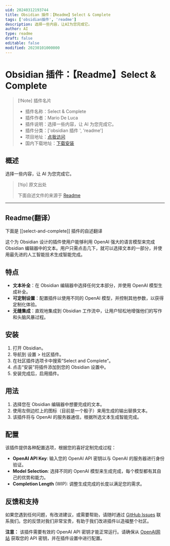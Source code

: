 ```yaml
---
uid: 20240312193744
title: Obsidian 插件：【Readme】Select & Complete
tags: ['obsidian插件', 'readme']
description: 选择一些内容，让AI为您完成它。
author: AI
type: readme
draft: false
editable: false
modified: 20230101000000
---
```


# Obsidian 插件：【Readme】Select & Complete

> [!Note] 插件名片
> - 插件名称：Select & Complete
> - 插件作者：Mario De Luca
> - 插件说明：选择一些内容，让 AI 为您完成它。
> - 插件分类：['obsidian 插件 ', 'readme']
> - 项目地址：[点我访问](https://github.com/macro21KGB/select-and-complete)
> - 国内下载地址：[下载安装](https://pkmer.cn/products/plugin/pluginMarket/?select-and-complete)

## 概述

选择一些内容，让 AI 为您完成它。

> [!tip] 原文出处
>
>下面自述文件的来源于 [Readme](https://ghproxy.net/https://raw.githubusercontent.com/macro21KGB/select-and-complete/main/README.md)

---

## Readme(翻译）

下面是 [[select-and-complete]] 插件的自述翻译

这个为 Obsidian 设计的插件使用户能够利用 OpenAI 强大的语言模型来完成 Obsidian 编辑器中的文本。用户只需点击几下，就可以选择文本的一部分，并使用最先进的人工智能技术生成智能完成。

## 特点

- **文本补全**：在 Obsidian 编辑器中选择任何文本部分，并使用 OpenAI 模型生成补全。
- **可定制设置**：配置插件以使用不同的 OpenAI 模型，并控制其他参数，以获得定制化体验。
- **无缝集成**：直观地集成到 Obsidian 工作流中，让用户轻松地增强他们的写作和头脑风暴过程。

## 安装

1. 打开 Obsidian。
2. 导航到 设置 > 社区插件。
3. 在社区插件选项卡中搜索“Select and Complete”。
4. 点击“安装”将插件添加到您的 Obsidian 设置中。
5. 安装完成后，启用插件。

## 用法

1. 选择您在 Obsidian 编辑器中想要完成的文本。
2. 使用左侧边栏上的图标（目前是一个骰子）来用生成的输出替换文本。
3. 该插件将与 OpenAI 的服务器通信，根据所选文本生成智能完成。

## 配置

该插件提供各种配置选项，根据您的喜好定制完成过程：

- **OpenAI API Key**: 输入您的 OpenAI API 密钥以与 OpenAI 的服务器进行身份验证。
- **Model Selection**: 选择不同的 OpenAI 模型来生成完成，每个模型都有其自己的优势和能力。
- **Completion Length** (WIP): 调整生成完成的长度以满足您的需求。

## 反馈和支持

如果您遇到任何问题，有改进建议，或需要帮助，请随时通过 [GitHub Issues](https://github.com/macro21KGB/select-and-complete/issues) 联系我们。您的反馈对我们非常宝贵，有助于我们改进插件以造福整个社区。

**注意：** 该插件需要有效的 OpenAI API 密钥才能正常运行。请确保从 [OpenAI网站](https://openai.com/) 获取您的 API 密钥，并在插件设置中进行配置。
